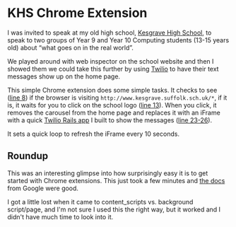 # KHS Chrome Extension

I was invited to speak at my old high school, [Kesgrave High School](http://www.kesgrave.suffolk.sch.uk), to speak to two groups of Year 9 and Year 10 Computing students (13-15 years old) about “what goes on in the real world”.

We played around with web inspector on the school website and then I showed them we could take this further by using [Twilio](http://www.twilio.com) to have their text messages show up on the home page.

This simple Chrome extension does some simple tasks. It checks to see ([line 8](https://github.com/maxshelley/khs-chrome-extension/blob/master/manifest.json#L8)) if the browser is visiting  `http://www.kesgrave.suffolk.sch.uk/*`, if it is, it waits for you to click on the school logo ([line 13](https://github.com/maxshelley/khs-chrome-extension/blob/master/background.coffee#L13)). When you click, it removes the carousel from the home page and replaces it with an iFrame with a quick [Twilio Rails app](https://github.com/maxshelley/khs-twilio-demo) I built to show the messages ([line 23-26](https://github.com/maxshelley/khs-chrome-extension/blob/master/background.coffee#L23)).

It sets a quick loop to refresh the iFrame every 10 seconds.

## Roundup

This was an interesting glimpse into how surprisingly easy it is to get started with Chrome extensions. This just took a few minutes and [the docs](https://developer.chrome.com/extensions/getstarted) from Google were good.

I got a little lost when it came to content_scripts vs. background script/page, and I'm not sure I used this the right way, but it worked and I didn't have much time to look into it.
